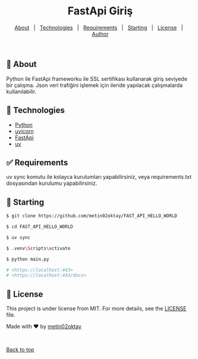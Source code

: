 <h1 align="center">FastApi Giriş</h1>

<p align="center">
  <a href="#dart-about">About</a> &#xa0; | &#xa0; 
  <a href="#rocket-technologies">Technologies</a> &#xa0; | &#xa0;
  <a href="#white_check_mark-requirements">Requirements</a> &#xa0; | &#xa0;
  <a href="#checkered_flag-starting">Starting</a> &#xa0; | &#xa0;
  <a href="#memo-license">License</a> &#xa0; | &#xa0;
  <a href="https://github.com/metin02oktay" target="_blank">Author</a>
</p>

<br>

## :dart: About ##

Python ile FastApi frameworku ile SSL sertifikası kullanarak giriş seviyede bir çalışma. Json veri trafiğini işlemek için ileride yapılacak çalışmalarda kullanılabilir.


## :rocket: Technologies ##

- [Python](https://www.python.org/)
- [uvicorn](https://www.uvicorn.org)
- [FastApi](https://github.com/fastapi/fastapi)
- [uv](https://docs.astral.sh/uv/)


## :white_check_mark: Requirements ##

uv sync komutu ile kolayca kurulumları yapabilirsiniz, veya requirements.txt dosyasından kurulumu yapabilirsiniz.

## :checkered_flag: Starting ##

```bash
$ git clone https://github.com/metin02oktay/FAST_API_HELLO_WORLD

$ cd FAST_API_HELLO_WORLD

$ uv sync

$ .venv\Scripts\activate

$ python main.py

# <https://localhost:443>
# <https://localhost:443/docs>
```

## :memo: License ##

This project is under license from MIT. For more details, see the [LICENSE](LICENSE.md) file.


Made with :heart: by <a href="https://github.com/metin02oktay" target="_blank">metin02oktay</a>

&#xa0;

<a href="#top">Back to top</a>
